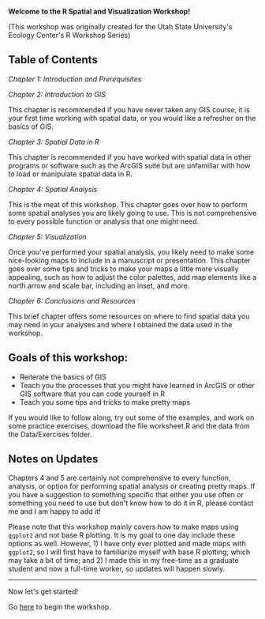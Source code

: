**Welcome to the R Spatial and Visualization Workshop!**

(This workshop was originally created for the Utah State University's Ecology Center's R Workshop Series)

## Table of Contents

*Chapter 1: Introduction and Prerequisites*
  

*Chapter 2: Introduction to GIS*

This chapter is recommended if you have never taken any GIS course, it is your first time working with spatial data, or you would like a refresher on the basics of GIS.
  

*Chapter 3: Spatial Data in R*

This chapter is recommended if you have worked with spatial data in other programs or software such as the ArcGIS suite but are unfamiliar with how to load or manipulate spatial data in R.
  

*Chapter 4: Spatial Analysis*

This is the meat of this workshop. This chapter goes over how to perform some spatial analyses you are likely going to use. This is not comprehensive to every possible function or analysis that one might need. 
  

*Chapter 5: Visualization*

Once you've performed your spatial analysis, you likely need to make some nice-looking maps to include in a manuscript or presentation. This chapter goes over some tips and tricks to make your maps a little more visually appealing, such as how to adjust the color palettes, add map elements like a north arrow and scale bar, including an inset, and more.
  

*Chapter 6: Conclusions and Resources*

This brief chapter offers some resources on where to find spatial data you may need in your analyses and where I obtained the data used in the workshop.
  

## Goals of this workshop:

* Reiterate the basics of GIS
* Teach you the processes that you might have learned in ArcGIS or other GIS software that you can code yourself in R
* Teach you some tips and tricks to make pretty maps 

If you would like to follow along, try out some of the examples, and work on some practice exercises, download the file worksheet.R and the data from the Data/Exercises folder.
  

## Notes on Updates

Chapters 4 and 5 are certainly not comprehensive to every function, analysis, or option for performing spatial analysis or creating pretty maps. If you have a suggestion to something specific that either you use often or something you need to use but don't know how to do it in R, please contact me and I am happy to add it!

Please note that this workshop mainly covers how to make maps using `ggplot2` and not base R plotting. It is my goal to one day include these options as well. However, 1) I have only ever plotted and made maps with `ggplot2`, so I will first have to familiarize myself with base R plotting, which may take a bit of time; and 2) I made this in my free-time as a graduate student and now a full-time worker, so updates will happen slowly.

***

Now let's get started! 

Go [here](https://ronanhart.github.io/R_Spatial_Workshop/) to begin the workshop.
